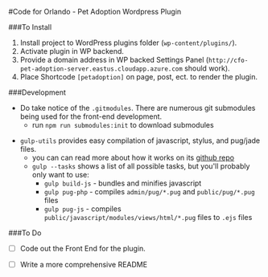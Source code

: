#Code for Orlando - Pet Adoption Wordpress Plugin

###To Install
1. Install project to WordPress plugins folder (`wp-content/plugins/`).
2. Activate plugin in WP backend.
3. Provide a domain address in WP backed Settings Panel (`http://cfo-pet-adoption-server.eastus.cloudapp.azure.com` should work).
4. Place Shortcode `[petadoption]` on page, post, ect. to render the plugin.

###Development
* Do take notice of the `.gitmodules`. There are numerous git submodules being used for the front-end development.
    + run `npm run submodules:init` to download submodules
- `gulp-utils` provides easy compilation of javascript, stylus, and pug/jade files.
    + you can can read more about how it works on its [github repo](https://github.com/khalidhoffman/gulp-utils.git)
    + `gulp --tasks` shows a list of all possible tasks, but you'll probably only want to use:
       + `gulp build-js` - bundles and minifies javascript
       + `gulp pug-php` - compiles `admin/pug/*.pug` and `public/pug/*.pug` files
       + `gulp pug-js` - compiles `public/javascript/modules/views/html/*.pug` files to `.ejs` files


###To Do
- [ ] Code out the Front End for the plugin.
- [ ] Write a more comprehensive README

